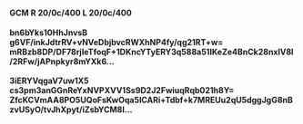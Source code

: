 #### GCM R 20/0c/400 L 20/0c/400
**bn6bYks10HhJnvsB**<br/>**g6VF/inkJdtrRV+vNVeDbjbvcRWXhNP4fy/qg21RT+w=**<br/>**mRBzb8DP/DF78rjIeTfoqF+1DKncYTyERY3q588a51IKeZe4BnCk28nxlV8l/2RFw/jAPnpkyr8mYXk6...**<br/><br/>
**3iERYVqgaV7uw1X5**<br/>**cs3pm3anGGnReYxNVPXVV1Ss9D2J2FwiuqRqb021h8Y=**<br/>**ZfcKCVmAA8PO5UQoFsKwOqa5ICARi+Tdbf+k7MREUu2qU5dggJgG8nBzvUSyO/tvJhXpyt/iZsbYCM8l...**